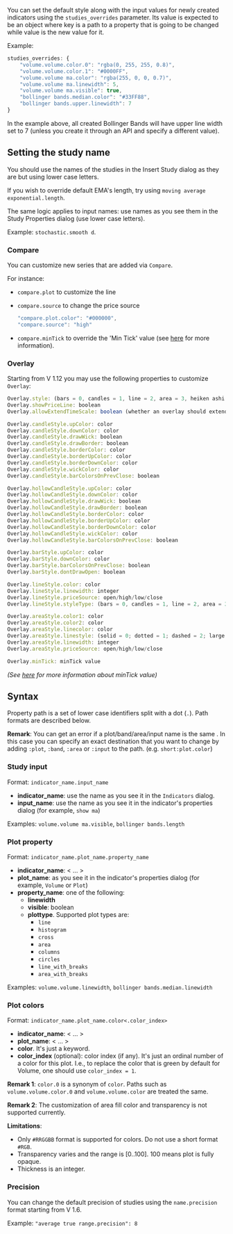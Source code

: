 You can set the default style along with the input values for newly created indicators using the `studies_overrides` parameter.
Its value is expected to be an object where key is a path to a property that is going to be changed while value is the new value for it.

Example:

```javascript
studies_overrides: {
    "volume.volume.color.0": "rgba(0, 255, 255, 0.8)",
    "volume.volume.color.1": "#0000FF",
    "volume.volume ma.color": "rgba(255, 0, 0, 0.7)",
    "volume.volume ma.linewidth": 5,
    "volume.volume ma.visible": true,
    "bollinger bands.median.color": "#33FF88",
    "bollinger bands.upper.linewidth": 7
}
```

In the example above, all created Bollinger Bands will have upper line width set to 7 (unless you create it through an API and specify a different value).

## Setting the study name

You should use the names of the studies in the Insert Study dialog as they are but using lower case letters.

If you wish to override default EMA's length, try using `moving average exponential.length`.

The same logic applies to input names: use names as you see them in the Study Properties dialog (use lower case letters).

Example: `stochastic.smooth d`.

### Compare

You can customize new series that are added via `Compare`.

For instance:

- `compare.plot` to customize the line
- `compare.source` to change the price source

  ```javascript
  "compare.plot.color": "#000000",
  "compare.source": "high"
  ```

- `compare.minTick` to override the 'Min Tick' value (see [here](Overrides#minTick) for more information).

### Overlay

Starting from V 1.12 you may use the following properties to customize `Overlay`:

```javascript
Overlay.style: (bars = 0, candles = 1, line = 2, area = 3, heiken ashi = 8, hollow candles = 9)
Overlay.showPriceLine: boolean
Overlay.allowExtendTimeScale: boolean (whether an overlay should extend time axis, the property is used only when 'secondary_series_extend_time_scale' featureset is enabled)

Overlay.candleStyle.upColor: color
Overlay.candleStyle.downColor: color
Overlay.candleStyle.drawWick: boolean
Overlay.candleStyle.drawBorder: boolean
Overlay.candleStyle.borderColor: color
Overlay.candleStyle.borderUpColor: color
Overlay.candleStyle.borderDownColor: color
Overlay.candleStyle.wickColor: color
Overlay.candleStyle.barColorsOnPrevClose: boolean

Overlay.hollowCandleStyle.upColor: color
Overlay.hollowCandleStyle.downColor: color
Overlay.hollowCandleStyle.drawWick: boolean
Overlay.hollowCandleStyle.drawBorder: boolean
Overlay.hollowCandleStyle.borderColor: color
Overlay.hollowCandleStyle.borderUpColor: color
Overlay.hollowCandleStyle.borderDownColor: color
Overlay.hollowCandleStyle.wickColor: color
Overlay.hollowCandleStyle.barColorsOnPrevClose: boolean

Overlay.barStyle.upColor: color
Overlay.barStyle.downColor: color
Overlay.barStyle.barColorsOnPrevClose: boolean
Overlay.barStyle.dontDrawOpen: boolean

Overlay.lineStyle.color: color
Overlay.lineStyle.linewidth: integer
Overlay.lineStyle.priceSource: open/high/low/close
Overlay.lineStyle.styleType: (bars = 0, candles = 1, line = 2, area = 3, heiken ashi = 8, hollow candles = 9)

Overlay.areaStyle.color1: color
Overlay.areaStyle.color2: color
Overlay.areaStyle.linecolor: color
Overlay.areaStyle.linestyle: (solid = 0; dotted = 1; dashed = 2; large dashed = 3)
Overlay.areaStyle.linewidth: integer
Overlay.areaStyle.priceSource: open/high/low/close

Overlay.minTick: minTick value
```

_(See [here](Overrides#minTick) for more information about minTick value)_

## Syntax

Property path is a set of lower case identifiers split with a dot (`.`). Path formats are described below.

**Remark**: You can get an error if a plot/band/area/input name is the same .
In this case you can specify an exact destination that you want to change by adding `:plot`, `:band`, `:area` or `:input` to the path. (e.g. `short:plot.color`)

### Study input

Format: `indicator_name.input_name`

- **indicator_name**: use the name as you see it in the `Indicators` dialog.
- **input_name**: use the name as you see it in the indicator's properties dialog (for example, `show ma`)

Examples: `volume.volume ma.visible`, `bollinger bands.length`

### Plot property

Format: `indicator_name.plot_name.property_name`

- **indicator_name**:  < ... >
- **plot_name**: as you see it in the indicator's properties dialog (for example, `Volume` or `Plot`)
- **property_name**: one of the following:
  - **linewidth**
  - **visible**: boolean
  - **plottype**. Supported plot types are:
    - `line`
    - `histogram`
    - `cross`
    - `area`
    - `columns`
    - `circles`
    - `line_with_breaks`
    - `area_with_breaks`

Examples: `volume.volume.linewidth`, `bollinger bands.median.linewidth`

### Plot colors

Format: `indicator_name.plot_name.color<.color_index>`

- **indicator_name**: < ... >
- **plot_name**: < ... >
- **color**. It's just a keyword.
- **color_index** (optional): color index (if any). It's just an ordinal number of a color for this plot.
  I.e., to replace the color that is green by default for Volume, one should use `color_index = 1`.

**Remark 1**: `color.0` is a synonym of `color`. Paths such as `volume.volume.color.0` and `volume.volume.color` are treated the same.

**Remark 2**: The customization of area fill color and transparency is not supported currently.

**Limitations**:

- Only `#RRGGBB` format is supported for colors. Do not use a short format `#RGB`.
- Transparency varies and the range is [0..100]. 100 means plot is fully opaque.
- Thickness is an integer.

### Precision

You can change the default precision of studies using the `name.precision` format starting from V 1.6.

Example: `"average true range.precision": 8`
